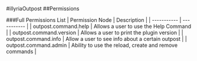 #illyriaOutpost
##Permissions

###Full Permissions List
| Permission Node | Description |
| ----------- | ----------- |
| outpost.command.help | Allows a user to use the Help Command |
| outpost.command.version | Allows a user to print the plugin version |
| outpost.command.info | Allow a user to see info about a certain outpost |
| outpost.command.admin | Ability to use the reload, create and remove commands |
